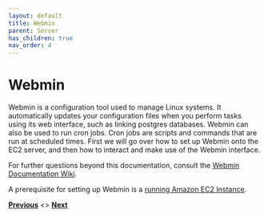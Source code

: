 ```yaml
---
layout: default
title: Webmin
parent: Server
has_children: true
nav_order: 4
---
```

# Webmin

Webmin is a configuration tool used to manage Linux systems. It automatically updates your configuration files when you perform tasks using its web interface, such as linking postgres databases. Webmin can also be used to run cron jobs. Cron jobs are scripts and commands that are run at scheduled times. First we will go over how to set up Webmin onto the EC2 server, and then how to interact and make use of the Webmin interface. 

For further questions beyond this documentation, consult the [Webmin Documentation Wiki](http://doxfer.webmin.com/Webmin/Main_Page).

A prerequisite for setting up Webmin is a [running Amazon EC2 Instance](AWS_Setup.html).

**[Previous](ODK_Central_Setup.html)** <> **[Next](Webmin_Setup.html)**
